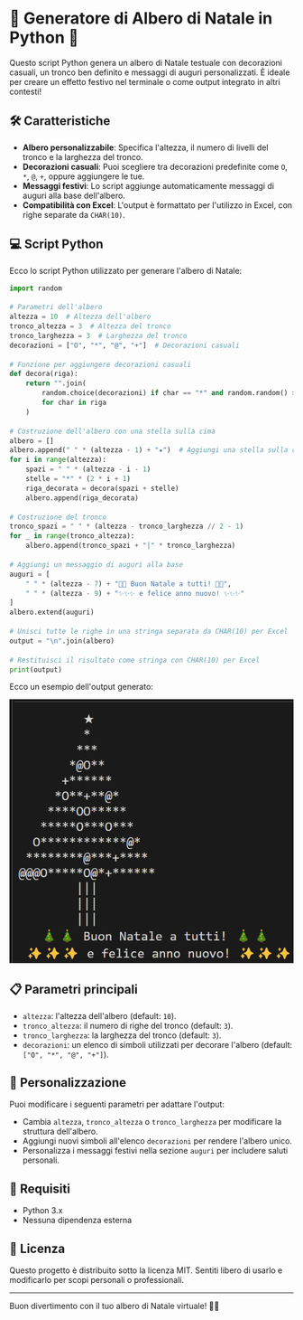 # 🎄 Generatore di Albero di Natale in Python 🎄

Questo script Python genera un albero di Natale testuale con decorazioni casuali, un tronco ben definito e messaggi di auguri personalizzati. È ideale per creare un effetto festivo nel terminale o come output integrato in altri contesti!

## 🛠️ Caratteristiche

- **Albero personalizzabile**: Specifica l'altezza, il numero di livelli del tronco e la larghezza del tronco.
- **Decorazioni casuali**: Puoi scegliere tra decorazioni predefinite come `O`, `*`, `@`, `+`, oppure aggiungere le tue.
- **Messaggi festivi**: Lo script aggiunge automaticamente messaggi di auguri alla base dell'albero.
- **Compatibilità con Excel**: L'output è formattato per l'utilizzo in Excel, con righe separate da `CHAR(10)`.

## 💻 Script Python

Ecco lo script Python utilizzato per generare l'albero di Natale:

```python
import random

# Parametri dell'albero
altezza = 10  # Altezza dell'albero
tronco_altezza = 3  # Altezza del tronco
tronco_larghezza = 3  # Larghezza del tronco
decorazioni = ["O", "*", "@", "+"]  # Decorazioni casuali

# Funzione per aggiungere decorazioni casuali
def decora(riga):
    return "".join(
        random.choice(decorazioni) if char == "*" and random.random() > 0.7 else char
        for char in riga
    )

# Costruzione dell'albero con una stella sulla cima
albero = []
albero.append(" " * (altezza - 1) + "★")  # Aggiungi una stella sulla cima
for i in range(altezza):
    spazi = " " * (altezza - i - 1)
    stelle = "*" * (2 * i + 1)
    riga_decorata = decora(spazi + stelle)
    albero.append(riga_decorata)

# Costruzione del tronco
tronco_spazi = " " * (altezza - tronco_larghezza // 2 - 1)
for _ in range(tronco_altezza):
    albero.append(tronco_spazi + "|" * tronco_larghezza)

# Aggiungi un messaggio di auguri alla base
auguri = [
    " " * (altezza - 7) + "🎄🎄 Buon Natale a tutti! 🎄🎄",
    " " * (altezza - 9) + "✨✨✨ e felice anno nuovo! ✨✨✨"
]
albero.extend(auguri)

# Unisci tutte le righe in una stringa separata da CHAR(10) per Excel
output = "\n".join(albero)

# Restituisci il risultato come stringa con CHAR(10) per Excel
print(output)
```

Ecco un esempio dell'output generato:

![Albero di Natale Generato](image.png)

## 📋 Parametri principali

- `altezza`: l'altezza dell'albero (default: `10`).
- `tronco_altezza`: il numero di righe del tronco (default: `3`).
- `tronco_larghezza`: la larghezza del tronco (default: `3`).
- `decorazioni`: un elenco di simboli utilizzati per decorare l'albero (default: `["O", "*", "@", "+"]`).

## 🔧 Personalizzazione

Puoi modificare i seguenti parametri per adattare l'output:
- Cambia `altezza`, `tronco_altezza` o `tronco_larghezza` per modificare la struttura dell'albero.
- Aggiungi nuovi simboli all'elenco `decorazioni` per rendere l'albero unico.
- Personalizza i messaggi festivi nella sezione `auguri` per includere saluti personali.

## 🧪 Requisiti

- Python 3.x
- Nessuna dipendenza esterna

## 📜 Licenza

Questo progetto è distribuito sotto la licenza MIT. Sentiti libero di usarlo e modificarlo per scopi personali o professionali.

---

Buon divertimento con il tuo albero di Natale virtuale! 🎅🎁
